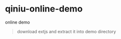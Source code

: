 qiniu-online-demo
=================

online demo

> download extjs and extract it into demo directory
